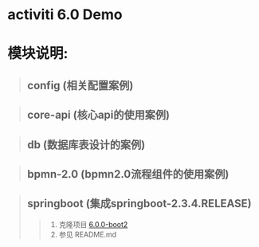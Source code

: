 # activiti 6.0 Demo
# 模块说明:
> ## config (相关配置案例)

> ## core-api (核心api的使用案例)

> ## db (数据库表设计的案例)

> ## bpmn-2.0 (bpmn2.0流程组件的使用案例)

> ## springboot (集成springboot-2.3.4.RELEASE)
>> 1. 克隆项目 [6.0.0-boot2](https://github.com/Nza6920/Activiti/tree/6.0.0-boot2)
>> 2. 参见 README.md




